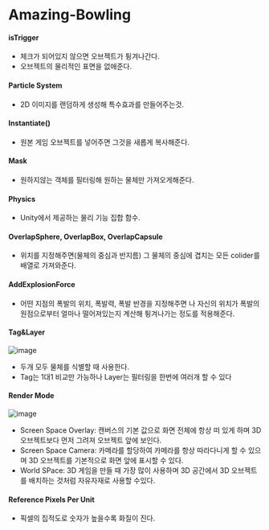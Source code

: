 # Amazing-Bowling

#### isTrigger
- 체크가 되어있지 않으면 오브젝트가 튕겨나간다.
- 오브젝트의 물리적인 표면을 없애준다.

#### Particle System
- 2D 이미지를 랜덤하게 생성해 특수효과를 만들어주는것.

#### Instantiate()
- 원본 게임 오브젝트를 넣어주면 그것을 새롭게 복사해준다.

#### Mask
- 원하지않는 객체를 필터링해 원하는 물체만 가져오게해준다.

#### Physics
- Unity에서 제공하는 물리 기능 집합 함수.

#### OverlapSphere, OverlapBox, OverlapCapsule
- 위치를 지정해주면(물체의 중심과 반지름) 그 물체의 중심에 겹치는 모든 colider를 배열로 가져와준다.

#### AddExplosionForce
- 어떤 지점의 폭발의 위치, 폭발력, 폭발 반경을 지정해주면 나 자신의 위치가 폭발의 원점으로부터 얼마나 떨어져있는지 계산해 튕겨나가는 정도를 적용해준다.


#### Tag&Layer
![image](https://user-images.githubusercontent.com/79950504/181768974-ca618df7-ef63-43ef-aad8-9d7c5cd5eb68.png)
- 두개 모두 물체를 식별할 때 사용한다.
- Tag는 1대1 비교만 가능하나 Layer는 필터링을 한번에 여러개 할 수 있다

#### Render Mode
![image](https://user-images.githubusercontent.com/79950504/181775606-c9c99efb-19a1-4eea-9b45-f01d3cf76a5f.png)
- Screen Space Overlay: 캔버스의 기본 값으로 화면 전체에 항상 떠 있게 하며 3D 오브젝트보다 먼저 그려져 오브젝트 앞에 보인다.
- Screen Space Camera: 카메라를 할당하여 카메라를 항상 따라다니게 할 수 있으며 3D 오브젝트를 기본적으로 화면 앞에 표시할 수 있다.
- World SPace: 3D 게임을 만들 때 가장 많이 사용하며 3D 공간에서 3D 오브젝트를 배치하는 것처럼 자유자재로 사용할 수있다.

#### Reference Pixels Per Unit
- 픽셀의 집적도로 숫자가 높을수록 화질이 진다.
